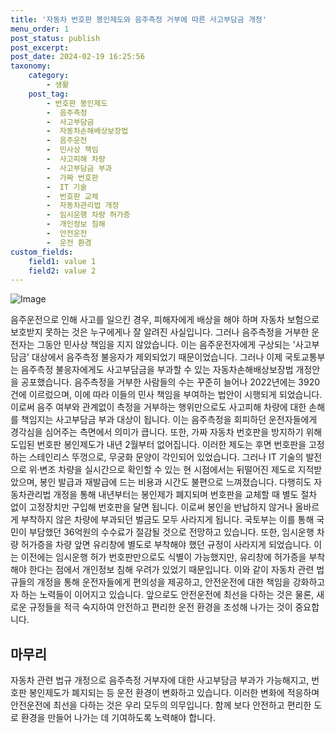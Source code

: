 ```yaml
---
title: '자동차 번호판 봉인제도와 음주측정 거부에 따른 사고부담금 개정'
menu_order: 1
post_status: publish
post_excerpt: 
post_date: 2024-02-19 16:25:56
taxonomy:
    category:
        - 생활
    post_tag:
        - 번호판 봉인제도
        -  음주측정
        -  사고부담금
        -  자동차손해배상보장법
        -  음주운전
        -  민사상 책임
        -  사고피해 차량
        -  사고부담금 부과
        -  가짜 번호판
        -  IT 기술
        -  번호판 교체
        -  자동차관리법 개정
        -  임시운행 차량 허가증
        -  개인정보 침해
        -  안전운전
        -  운전 환경
custom_fields:
    field1: value 1
    field2: value 2
---
```


![Image](https://imgnews.pstatic.net/image/032/2024/02/19/0003279684_001_20240219114001115.jpg?type=w647)

음주운전으로 인해 사고를 일으킨 경우, 피해자에게 배상을 해야 하며 자동차 보험으로 보호받지 못하는 것은 누구에게나 잘 알려진 사실입니다. 그러나 음주측정을 거부한 운전자는 그동안 민사상 책임을 지지 않았습니다. 이는 음주운전자에게 구상되는 '사고부담금' 대상에서 음주측정 불응자가 제외되었기 때문이었습니다. 그러나 이제 국토교통부는 음주측정 불응자에게도 사고부담금을 부과할 수 있는 자동차손해배상보장법 개정안을 공포했습니다.
음주측정을 거부한 사람들의 수는 꾸준히 늘어나 2022년에는 3920건에 이르렀으며, 이에 따라 이들의 민사 책임을 부여하는 법안이 시행되게 되었습니다. 이로써 음주 여부와 관계없이 측정을 거부하는 행위만으로도 사고피해 차량에 대한 손해를 책임지는 사고부담금 부과 대상이 됩니다. 이는 음주측정을 회피하던 운전자들에게 경각심을 심어주는 측면에서 의미가 큽니다.
또한, 가짜 자동차 번호판을 방지하기 위해 도입된 번호판 봉인제도가 내년 2월부터 없어집니다. 이러한 제도는 후면 번호판을 고정하는 스테인리스 뚜껑으로, 무궁화 문양이 각인되어 있었습니다. 그러나 IT 기술의 발전으로 위·변조 차량을 실시간으로 확인할 수 있는 현 시점에서는 뒤떨어진 제도로 지적받았으며, 봉인 발급과 재발급에 드는 비용과 시간도 불편으로 느껴졌습니다.
다행히도 자동차관리법 개정을 통해 내년부터는 봉인제가 폐지되며 번호판을 교체할 때 별도 절차 없이 고정장치만 구입해 번호판을 달면 됩니다. 이로써 봉인을 반납하지 않거나 올바르게 부착하지 않은 차량에 부과되던 벌금도 모두 사라지게 됩니다. 국토부는 이를 통해 국민이 부담했던 36억원의 수수료가 절감될 것으로 전망하고 있습니다.
또한, 임시운행 차량 허가증을 차량 앞면 유리창에 별도로 부착해야 했던 규정이 사라지게 되었습니다. 이는 이전에는 임시운행 허가 번호판만으로도 식별이 가능했지만, 유리창에 허가증을 부착해야 한다는 점에서 개인정보 침해 우려가 있었기 때문입니다.
이와 같이 자동차 관련 법규들의 개정을 통해 운전자들에게 편의성을 제공하고, 안전운전에 대한 책임을 강화하고자 하는 노력들이 이어지고 있습니다. 앞으로도 안전운전에 최선을 다하는 것은 물론, 새로운 규정들을 적극 숙지하여 안전하고 편리한 운전 환경을 조성해 나가는 것이 중요합니다.
## 마무리
자동차 관련 법규 개정으로 음주측정 거부자에 대한 사고부담금 부과가 가능해지고, 번호판 봉인제도가 폐지되는 등 운전 환경이 변화하고 있습니다. 이러한 변화에 적응하며 안전운전에 최선을 다하는 것은 우리 모두의 의무입니다. 함께 보다 안전하고 편리한 도로 환경을 만들어 나가는 데 기여하도록 노력해야 합니다.
